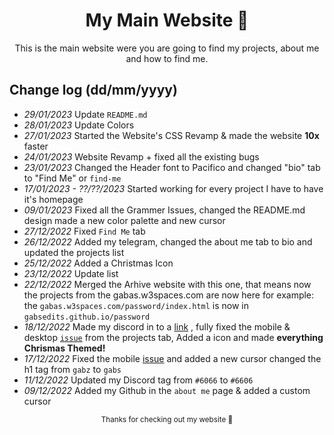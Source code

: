 <div align="center">

# My Main Website 🦕
<sup2> This is the main website were you are going to find my projects, about me and how to find me. </sup2>
</div>

## Change log (dd/mm/yyyy)
* *29/01/2023* Update `README.md`
* *28/01/2023* Update Colors
* *27/01/2023* Started the Website's CSS Revamp & made the website **10x** faster
* *24/01/2023* Website Revamp + fixed all the existing bugs
* *23/01/2023* Changed the Header font to Pacifico and changed "bio" tab to "Find Me" or `find-me`
* *17/01/2023 - ??/??/2023* Started working for every project I have to have it's homepage
* *09/01/2023* Fixed all the Grammer Issues, changed the README.md design made a new color palette and new cursor
* *27/12/2022* Fixed `Find Me` tab
* *26/12/2022* Added my telegram, changed the about me tab to bio and updated the projects list
* *25/12/2022* Added a Christmas Icon
* *23/12/2022* Update list
* *22/12/2022* Merged the Arhive website with this one, that means now the projects from the gabas.w3spaces.com are now here for example: the `gabas.w3spaces.com/password/index.html` is now in `gabsedits.github.io/password`
* *18/12/2022* Made my discord in to a <a href="https://discordapp.com/users/841649648606249021" target="_blank" rel="noopener">link</a> , fully fixed the mobile & desktop <a href="https://github.com/GabsEdits/website/issues/1" target="_blank" rel="noopener">`issue`</a> from the projects tab, Added a icon and made **everything Chrismas Themed!**
* *17/12/2022* Fixed the mobile <a href="https://github.com/GabsEdits/website/issues/1" target="_blank" rel="noopener">issue</a> and added a new cursor changed the h1 tag from `gabz` to `gabs`
* *11/12/2022* Updated my Discord tag from `#6066` to `#6606`
* *09/12/2022* Added my Github in the `about me` page & added a custom cursor</br>

<div align="center">
  <sup> Thanks for checking out my website 👋</sup>
  </div>

